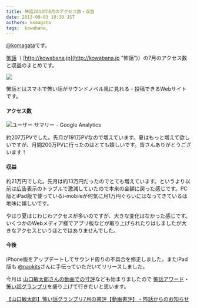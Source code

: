 ```yaml
---
title: 怖話2013年8月のアクセス数・収益
date: 2013-09-03 19:30 JST
authors: komagata
tags:  kowabana, 
---
```

 [@komagata](http://twitter.com/komagata)です。

 [怖話](http://kowabana.jp "怖話")（ [http://kowabana.jp](http://kowabana.jp "怖話")）の7月のアクセス数と収益のまとめです。  

[![](https://lh4.googleusercontent.com/-8-pkth8ETpA/UYjg32awOAI/AAAAAAAADKg/0h8DP9Cg4CQ/s400/Screen%2520Shot%25202013-05-07%2520at%25208.08.34%2520PM.png)](http://kowabana.jp)

怖話とはスマホで怖い話がサウンドノベル風に見れる・投稿できるWebサイトです。  

#### アクセス数

![ユーザー サマリー - Google Analytics](http://gyazo.com/8fb1f2adc497ef1ed1c288ff1dbfe3cc.png)

約207万PVでした。先月が191万PVなので増えています。夏はもっと増えて欲しいですが、月間200万PVに行ったのはとても嬉しいです。皆さんありがとうございます！  

#### 収益
約21万円でした。先月は約13万円だったのでとても増えています。というより以前は広告表示のトラブルで激減していたので本来の金額に戻った感じです。PC版とiPad版で使っているi-mobileが何気に月1万円ぐらいにはなってきているは地味に嬉しいです。

やはり夏はじわじわアクセスが多いのですが、大きな変化はなかった感じです。いくつかのWebメディア様でアプリ版などが取り上げられたりはしましたが大きなアクセスというほとではありませんでした。  

#### 今後
iPhone版をアップデートしてサウンド周りの不具合を修正しました。またiPad版も [@naokits](https://twitter.com/naokits)さんに手伝っていただいてリリースしました。

今月は [山口敏太郎さんの動画での寸評](http://blog.kowabana.jp/118)なども始まりましたので [怖話アワード](http://kowabana.jp/rankings/award)・ [怖い話グランプリ](http://kowabana.jp/grandprix)を盛り上げて行きたいと思います。

 [【山口敏太郎】怖い話グランプリ7月の書評【動画書評】 - 怖話からのお知らせ](http://blog.kowabana.jp/118)